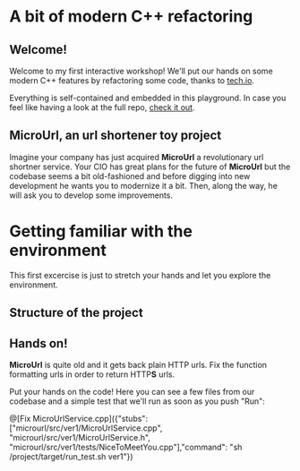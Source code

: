 # A bit of modern C++ refactoring

## Welcome!

Welcome to my first interactive workshop! We'll put our hands on some modern C++ features by refactoring some code, thanks to [tech.io](https://tech.io).

Everything is self-contained and embedded in this playground. In case you feel like having a look at the full repo, [check it out](https://github.com/ilpropheta).

## MicroUrl, an url shortener toy project

Imagine your company has just acquired **MicroUrl** a revolutionary url shortner service. Your CIO has great plans for the future of **MicroUrl** but the codebase seems a bit old-fashioned and before digging into new development he wants you to modernize it a bit. Then, along the way, he will ask you to develop some improvements.

# Getting familiar with the environment

This first excercise is just to stretch your hands and let you explore the environment.

## Structure of the project

## Hands on!

**MicroUrl** is quite old and it gets back plain HTTP urls. Fix the function formatting urls in order to return HTTP**S** urls.

Put your hands on the code! Here you can see a few files from our codebase and a simple test that we'll run as soon as you push "Run":

@[Fix MicroUrlService.cpp]({"stubs": ["microurl/src/ver1/MicroUrlService.cpp", "microurl/src/ver1/MicroUrlService.h", "microurl/src/ver1/tests/NiceToMeetYou.cpp"],"command": "sh /project/target/run_test.sh ver1"})